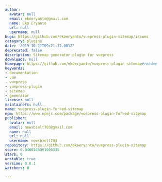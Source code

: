 ```yaml
---
author:
  avatar: null
  email: ekoeryanto@gmail.com
  name: Eko Eryanto
  url: null
  username: null
bugs: https://github.com/ekoeryanto/vuepress-plugin-sitemap/issues
category: plugins
date: '2019-10-11T09:21:32.001Z'
deprecated: false
description: Sitemap generator plugin for vuepress
downloads: null
homepage: https://github.com/ekoeryanto/vuepress-plugin-sitemap#readme
keywords:
- documentation
- vue
- vuepress
- vuepress-plugin
- sitemap
- generator
license: null
maintainers: null
name: vuepress-plugin-forked-sitemap
npm: https://www.npmjs.com/package/vuepress-plugin-forked-sitemap
publisher:
  avatar: null
  email: newsbielt703@gmail.com
  name: null
  url: null
  username: newsbielt703
repository: https://github.com/ekoeryanto/vuepress-plugin-sitemap
score: 0.0460146391606335
stars: 0
unstable: true
version: 0.0.1
watchers: 0

---
```


